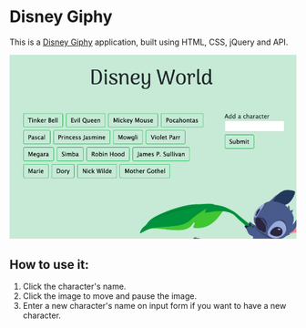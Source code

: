 # Disney Giphy

This is a [Disney Giphy](https://tiurzm.github.io/Giphy/) application, built using HTML, CSS, jQuery and API.

![Home Page](./assets/images/gp.png)

## How to use it:
1. Click the character's name.
2. Click the image to move and pause the image. 
3. Enter a new character's name on input form if you want to have a new character. 
